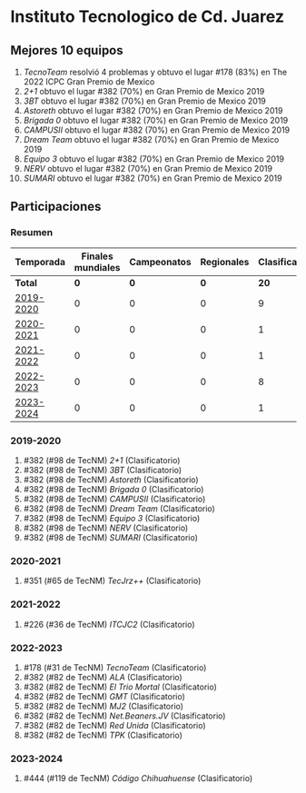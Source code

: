 ---
---

# Instituto Tecnologico de Cd. Juarez

## Mejores 10 equipos

1. _TecnoTeam_ resolvió 4 problemas y obtuvo el lugar #178 (83%) en The 2022 ICPC Gran Premio de Mexico
1. _2+1_ obtuvo el lugar #382 (70%) en Gran Premio de Mexico 2019
1. _3BT_ obtuvo el lugar #382 (70%) en Gran Premio de Mexico 2019
1. _Astoreth_ obtuvo el lugar #382 (70%) en Gran Premio de Mexico 2019
1. _Brigada 0_ obtuvo el lugar #382 (70%) en Gran Premio de Mexico 2019
1. _CAMPUSII_ obtuvo el lugar #382 (70%) en Gran Premio de Mexico 2019
1. _Dream Team_ obtuvo el lugar #382 (70%) en Gran Premio de Mexico 2019
1. _Equipo 3_ obtuvo el lugar #382 (70%) en Gran Premio de Mexico 2019
1. _NERV_ obtuvo el lugar #382 (70%) en Gran Premio de Mexico 2019
1. _SUMARI_ obtuvo el lugar #382 (70%) en Gran Premio de Mexico 2019

## Participaciones

### Resumen

| Temporada | Finales mundiales | Campeonatos | Regionales | Clasificatorios | Equipos |
| --- | --- | --- | --- | --- | --- |
| **Total** | **0** | **0** | **0** | **20** | **20** |
| [2019-2020](#2019-2020) | 0 | 0 | 0 | 9 | 9 |
| [2020-2021](#2020-2021) | 0 | 0 | 0 | 1 | 1 |
| [2021-2022](#2021-2022) | 0 | 0 | 0 | 1 | 1 |
| [2022-2023](#2022-2023) | 0 | 0 | 0 | 8 | 8 |
| [2023-2024](#2023-2024) | 0 | 0 | 0 | 1 | 1 |

### 2019-2020

1. #382 (#98 de TecNM) _2+1_ (Clasificatorio)
1. #382 (#98 de TecNM) _3BT_ (Clasificatorio)
1. #382 (#98 de TecNM) _Astoreth_ (Clasificatorio)
1. #382 (#98 de TecNM) _Brigada 0_ (Clasificatorio)
1. #382 (#98 de TecNM) _CAMPUSII_ (Clasificatorio)
1. #382 (#98 de TecNM) _Dream Team_ (Clasificatorio)
1. #382 (#98 de TecNM) _Equipo 3_ (Clasificatorio)
1. #382 (#98 de TecNM) _NERV_ (Clasificatorio)
1. #382 (#98 de TecNM) _SUMARI_ (Clasificatorio)

### 2020-2021

1. #351 (#65 de TecNM) _TecJrz++_ (Clasificatorio)

### 2021-2022

1. #226 (#36 de TecNM) _ITCJC2_ (Clasificatorio)

### 2022-2023

1. #178 (#31 de TecNM) _TecnoTeam_ (Clasificatorio)
1. #382 (#82 de TecNM) _ALA_ (Clasificatorio)
1. #382 (#82 de TecNM) _El Trio Mortal_ (Clasificatorio)
1. #382 (#82 de TecNM) _GMT_ (Clasificatorio)
1. #382 (#82 de TecNM) _MJ2_ (Clasificatorio)
1. #382 (#82 de TecNM) _Net.Beaners.JV_ (Clasificatorio)
1. #382 (#82 de TecNM) _Red Unida_ (Clasificatorio)
1. #382 (#82 de TecNM) _TPK_ (Clasificatorio)

### 2023-2024

1. #444 (#119 de TecNM) _Código Chihuahuense_ (Clasificatorio)




